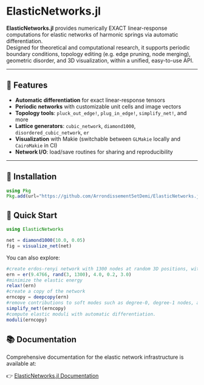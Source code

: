 # ElasticNetworks.jl

**ElasticNetworks.jl** provides numerically EXACT linear-response computations for elastic networks of harmonic springs via automatic differentiation.  
Designed for theoretical and computational research, it supports periodic boundary conditions, topology editing (e.g. edge pruning, node merging), geometric disorder, and 3D visualization, within a unified, easy-to-use API.

---

## 🧠 Features

- **Automatic differentiation** for exact linear-response tensors  
- **Periodic networks** with customizable unit cells and image vectors  
- **Topology tools**: `pluck_out_edge!`, `plug_in_edge!`, `simplify_net!`, and more  
- **Lattice generators**: `cubic_network`, `diamond1000`, `disordered_cubic_network`, `er`  
- **Visualization** with Makie (switchable between `GLMakie` locally and `CairoMakie` in CI)  
- **Network I/O**: load/save routines for sharing and reproducibility

---

## 🚀 Installation

```julia
using Pkg
Pkg.add(url="https://github.com/Arrondissement5etDemi/ElasticNetworks.jl")
```
## 📘 Quick Start

```julia
using ElasticNetworks

net = diamond1000(10.0, 0.05)
fig = visualize_net(net)
```

You can also explore:

```julia
#create erdos-renyi network with 1300 nodes at random 3D positions, with box side length 9.4766, mean degree = 4, prestrain on edges = 0.3, and max edge rest length 3.0.
ern = er(9.4766, rand(3, 1300), 4.0, 0.2, 3.0) 
#minimize the elastic energy
relax!(ern) 
#create a copy of the network 
erncopy = deepcopy(ern)
#remove contributions to soft modes such as degree-0, degree-1 nodes, and degree-2 nodes joining 2 edges bent at an angle.
simplify_net!(erncopy) 
#compute elastic moduli with automatic differentiation.
moduli(erncopy) 
```
## 📚 Documentation

Comprehensive documentation for the elastic network infrastructure is available at:

👉 [ElasticNetworks.jl Documentation](https://arrondissement5etdemi.github.io/ElasticNetworks.jl)
